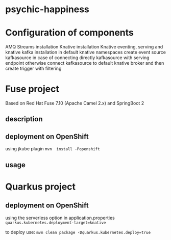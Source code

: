 # psychic-happiness
# Configuration of components
AMQ Streams installation
Knative installation
Knative eventing, serving and knative kafka installation in default knative namespaces
create event source kafkasource in case of connecting directly kafkasource with serving endpoint
otherwise connect kafkasource to default knative broker and then create trigger with filtering

# Fuse project
Based on Red Hat Fuse 7.10 (Apache Camel 2.x) and SpringBoot 2

## description

## deployment on OpenShift
using jkube plugin
`mvn  install -Popenshift`

## usage

# Quarkus project


## deployment on OpenShift
using the serverless option in application.properties
`quarkus.kubernetes.deployment-target=knative`

to deploy use:
`mvn clean package -Dquarkus.kubernetes.deploy=true`


